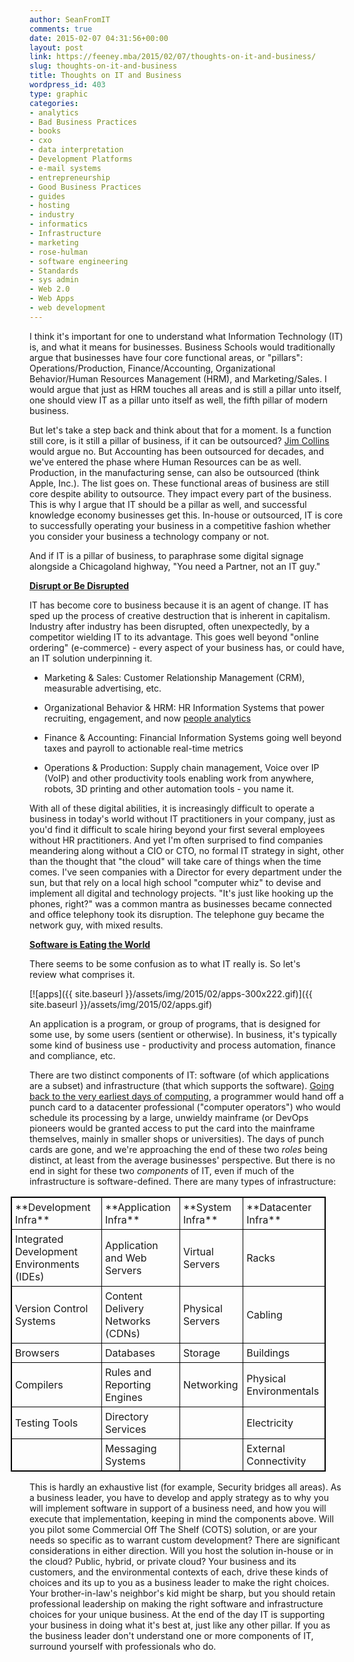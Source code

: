 ```yaml
---
author: SeanFromIT
comments: true
date: 2015-02-07 04:31:56+00:00
layout: post
link: https://feeney.mba/2015/02/07/thoughts-on-it-and-business/
slug: thoughts-on-it-and-business
title: Thoughts on IT and Business
wordpress_id: 403
type: graphic
categories:
- analytics
- Bad Business Practices
- books
- cxo
- data interpretation
- Development Platforms
- e-mail systems
- entrepreneurship
- Good Business Practices
- guides
- hosting
- industry
- informatics
- Infrastructure
- marketing
- rose-hulman
- software engineering
- Standards
- sys admin
- Web 2.0
- Web Apps
- web development
---
```


I think it's important for one to understand what Information Technology (IT) is, and what it means for businesses. Business Schools would traditionally argue that businesses have four core functional areas, or "pillars": Operations/Production, Finance/Accounting, Organizational Behavior/Human Resources Management (HRM), and Marketing/Sales. I would argue that just as HRM touches all areas and is still a pillar unto itself, one should view IT as a pillar unto itself as well, the fifth pillar of modern business.

But let's take a step back and think about that for a moment. Is a function still core, is it still a pillar of business, if it can be outsourced? [Jim Collins](http://www.amazon.com/gp/product/0062120999/ref=as_li_tl?ie=UTF8&camp=1789&creative=390957&creativeASIN=0062120999&linkCode=as2&tag=ufoundergroun-20&linkId=BFDNEMPISTE5GBBP) would argue no. But Accounting has been outsourced for decades, and we've entered the phase where Human Resources can be as well. Production, in the manufacturing sense, can also be outsourced (think Apple, Inc.). The list goes on. These functional areas of business are still core despite ability to outsource. They impact every part of the business. This is why I argue that IT should be a pillar as well, and successful knowledge economy businesses get this. In-house or outsourced, IT is core to successfully operating your business in a competitive fashion whether you consider your business a technology company or not.

And if IT is a pillar of business, to paraphrase some digital signage alongside a Chicagoland highway, "You need a Partner, not an IT guy."

**[Disrupt or Be Disrupted](http://gelookahead.economist.com/disrupt-disrupted/)**

IT has become core to business because it is an agent of change. IT has sped up the process of creative destruction that is inherent in capitalism. Industry after industry has been disrupted, often unexpectedly, by a competitor wielding IT to its advantage. This goes well beyond "online ordering" (e-commerce) - every aspect of your business has, or could have, an IT solution underpinning it.



	
  * Marketing & Sales: Customer Relationship Management (CRM), measurable advertising, etc.

	
  * Organizational Behavior & HRM: HR Information Systems that power recruiting, engagement, and now [people analytics](https://www.linkedin.com/pulse/geeks-have-arrived-people-analytics-here-josh-bersin)

	
  * Finance & Accounting: Financial Information Systems going well beyond taxes and payroll to actionable real-time metrics

	
  * Operations & Production: Supply chain management, Voice over IP (VoIP) and other productivity tools enabling work from anywhere, robots, 3D printing and other automation tools - you name it.


With all of these digital abilities, it is increasingly difficult to operate a business in today's world without IT practitioners in your company, just as you'd find it difficult to scale hiring beyond your first several employees without HR practitioners. And yet I'm often surprised to find companies meandering along without a CIO or CTO, no formal IT strategy in sight, other than the thought that "the cloud" will take care of things when the time comes. I've seen companies with a Director for every department under the sun, but that rely on a local high school "computer whiz" to devise and implement all digital and technology projects. "It's just like hooking up the phones, right?" was a common mantra as businesses became connected and office telephony took its disruption. The telephone guy became the network guy, with mixed results.

**[Software is Eating the World](http://www.wsj.com/articles/SB10001424053111903480904576512250915629460)**

There seems to be some confusion as to what IT really is. So let's review what comprises it.

[![apps]({{ site.baseurl }}/assets/img/2015/02/apps-300x222.gif)]({{ site.baseurl }}/assets/img/2015/02/apps.gif)

An application is a program, or group of programs, that is designed for some use, by some users (sentient or otherwise). In business, it's typically some kind of business use - productivity and process automation, finance and compliance, etc.

There are two distinct components of IT: software (of which applications are a subset) and infrastructure (that which supports the software). [Going back to the very earliest days of computing](http://en.wikipedia.org/wiki/Computer_programming_in_the_punched_card_era), a programmer would hand off a punch card to a datacenter professional ("computer operators") who would schedule its processing by a large, unwieldy mainframe (or DevOps pioneers would be granted access to put the card into the mainframe themselves, mainly in smaller shops or universities). The days of punch cards are gone, and we're approaching the end of these two _roles_ being distinct, at least from the average businesses' perspective. But there is no end in sight for these two _components_ of IT, even if much of the infrastructure is software-defined. There are many types of infrastructure:
<table style="border: 1px solid black;position: relative;left: -30px;" >
<tbody >
<tr >

<td style="border: 1px solid black;padding: 5px" >**Development Infra**
</td>

<td style="border: 1px solid black;padding: 5px" >**Application Infra**
</td>

<td style="border: 1px solid black;padding: 5px" >**System Infra**
</td>

<td style="border: 1px solid black;padding: 5px" >**Datacenter Infra**
</td>
</tr>
<tr >

<td style="border: 1px solid black;padding: 5px" >Integrated Development Environments (IDEs)
</td>

<td style="border: 1px solid black;padding: 5px" >Application and Web Servers
</td>

<td style="border: 1px solid black;padding: 5px" >Virtual Servers
</td>

<td style="border: 1px solid black;padding: 5px" >Racks
</td>
</tr>
<tr >

<td style="border: 1px solid black;padding: 5px" >Version Control Systems
</td>

<td style="border: 1px solid black;padding: 5px" >Content Delivery Networks (CDNs)
</td>

<td style="border: 1px solid black;padding: 5px" >Physical Servers
</td>

<td style="border: 1px solid black;padding: 5px" >Cabling
</td>
</tr>
<tr >

<td style="border: 1px solid black;padding: 5px" >Browsers
</td>

<td style="border: 1px solid black;padding: 5px" >Databases
</td>

<td style="border: 1px solid black;padding: 5px" >Storage
</td>

<td style="border: 1px solid black;padding: 5px" >Buildings
</td>
</tr>
<tr >

<td style="border: 1px solid black;padding: 5px" >Compilers
</td>

<td style="border: 1px solid black;padding: 5px" >Rules and Reporting Engines
</td>

<td style="border: 1px solid black;padding: 5px" >Networking
</td>

<td style="border: 1px solid black;padding: 5px" >Physical Environmentals
</td>
</tr>
<tr >

<td style="border: 1px solid black;padding: 5px" >Testing Tools
</td>

<td style="border: 1px solid black;padding: 5px" >Directory Services
</td>

<td style="border: 1px solid black;padding: 5px" >
</td>

<td style="border: 1px solid black;padding: 5px" >Electricity
</td>
</tr>
<tr >

<td style="border: 1px solid black;padding: 5px" >
</td>

<td style="border: 1px solid black;padding: 5px" >Messaging Systems
</td>

<td style="border: 1px solid black;padding: 5px" >
</td>

<td style="border: 1px solid black;padding: 5px" >External Connectivity
</td>
</tr>
</tbody>
</table>
This is hardly an exhaustive list (for example, Security bridges all areas). As a business leader, you have to develop and apply strategy as to why you will implement software in support of a business need, and how you will execute that implementation, keeping in mind the components above. Will you pilot some Commercial Off The Shelf (COTS) solution, or are your needs so specific as to warrant custom development? There are significant considerations in either direction. Will you host the solution in-house or in the cloud? Public, hybrid, or private cloud? Your business and its customers, and the environmental contexts of each, drive these kinds of choices and its up to you as a business leader to make the right choices. Your brother-in-law's neighbor's kid might be sharp, but you should retain professional leadership on making the right software and infrastructure choices for your unique business. At the end of the day IT is supporting your business in doing what it's best at, just like any other pillar. If you as the business leader don't understand one or more components of IT, surround yourself with professionals who do.
